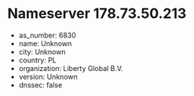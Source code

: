 # Nameserver 178.73.50.213

* as_number: 6830
* name: Unknown
* city: Unknown
* country: PL
* organization: Liberty Global B.V.
* version: Unknown
* dnssec: false
